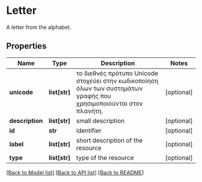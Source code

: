 # Letter

A letter from the alphabet.
## Properties
Name | Type | Description | Notes
------------ | ------------- | ------------- | -------------
**unicode** | **list[str]** | το διεθνές πρότυπο Unicode στοχεύει στην κωδικοποίηση όλων των συστημάτων γραφής που χρησιμοποιούνται στον πλανήτη. | [optional] 
**description** | **list[str]** | small description | [optional] 
**id** | **str** | identifier | [optional] 
**label** | **list[str]** | short description of the resource | [optional] 
**type** | **list[str]** | type of the resource | [optional] 

[[Back to Model list]](../README.md#documentation-for-models) [[Back to API list]](../README.md#documentation-for-api-endpoints) [[Back to README]](../README.md)


